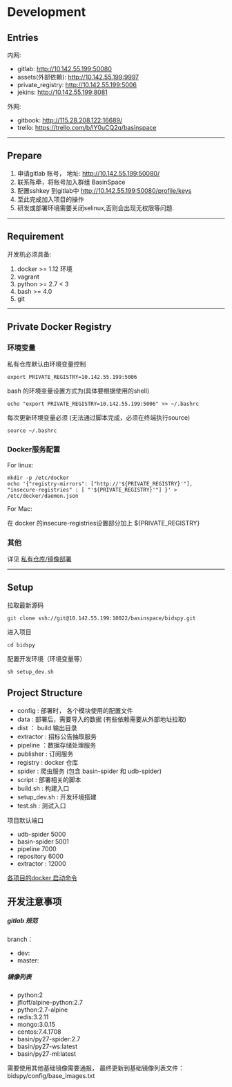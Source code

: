 # Development


## Entries

内网:

- gitlab: http://10.142.55.199:50080
- assets(外部依赖): http://10.142.55.199:9997
- private_registry: http://10.142.55.199:5006
- jekins: http://10.142.55.199:8081

外网:

- gitbook: http://115.28.208.122:16689/
- trello: https://trello.com/b/lY0uCQ2q/basinspace

--------

## Prepare

1. 申请gitlab 账号， 地址: http://10.142.55.199:50080/
2. 联系陈牵，将账号加入群组 BasinSpace
3. 配置sshkey 到gitlab中 http://10.142.55.199:50080/profile/keys
4. 至此完成加入项目的操作
1. 研发或部署环境需要关闭selinux,否则会出现无权限等问题.

--------

## Requirement

开发机必须具备:

1. docker >= 1.12 环境
1. vagrant 
1. python >= 2.7 < 3
1. bash >= 4.0
1. git

--------

## Private Docker Registry

### 环境变量

私有仓库默认由环境变量控制

```
export PRIVATE_REGISTRY=10.142.55.199:5006
```

bash 的环境变量设置方式为(具体要根据使用的shell)

```
echo "export PRIVATE_REGISTRY=10.142.55.199:5006" >> ~/.bashrc
```

每次更新环境变量必须 \(无法通过脚本完成，必须在终端执行source\)

```
source ~/.bashrc
```

### Docker服务配置

For linux:

```
mkdir -p /etc/docker
echo '{"registry-mirrors": ["http://'${PRIVATE_REGISTRY}'"], "insecure-registries" : [ "'${PRIVATE_REGISTRY}'"] }' > /etc/docker/daemon.json
```

For Mac:

在 docker 的insecure-registries设置部分加上 ${PRIVATE_REGISTRY}

### 其他

详见 [私有仓库/镜像部署](si-you-cang-ku-bu-shu.md)

-----------

## Setup

拉取最新源码

```
git clone ssh://git@10.142.55.199:10022/basinspace/bidspy.git
```

进入项目

```
cd bidspy
```

配置开发环境（环境变量等）

```
sh setup_dev.sh
```

## Project Structure

* config : 部署时， 各个模块使用的配置文件
* data : 部署后，需要导入的数据 \(有些依赖需要从外部地址拉取\)
* dist ： build 输出目录
* extractor : 招标公告抽取服务
* pipeline ：数据存储处理服务
* publisher : 订阅服务
* registry : docker 仓库
* spider : 爬虫服务 \(包含 basin-spider 和 udb-spider\)
* script : 部署相关的脚本
* build.sh : 构建入口
* setup\_dev.sh : 开发环境搭建
* test.sh : 测试入口

项目默认端口

* udb-spider 5000
* basin-spider 5001
* pipeline 7000
* repository 6000
* extractor : 12000


[各项目的docker 启动命令](qi-dong-shuo-ming.md)


## 开发注意事项

##### gitlab 规范

branch：

* dev:
* master: 

##### 镜像列表

* python:2
* jfloff/alpine-python:2.7
* python:2.7-alpine
* redis:3.2.11
* mongo:3.0.15
* centos:7.4.1708
* basin/py27-spider:2.7
* basin/py27-ws:latest
* basin/py27-ml:latest


需要使用其他基础镜像需要通报， 最终更新到基础镜像列表文件：bidspy/config/base_images.txt   

